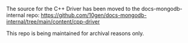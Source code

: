 The source for the C++ Driver has been moved to the docs-mongodb-internal repo:
https://github.com/10gen/docs-mongodb-internal/tree/main/content/cpp-driver

This repo is being maintained for archival reasons only.